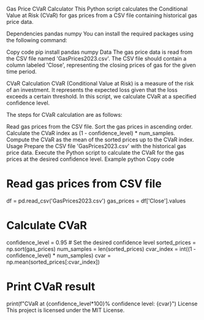 Gas Price CVaR Calculator
This Python script calculates the Conditional Value at Risk (CVaR) for gas prices from a CSV file containing historical gas price data.

Dependencies
pandas
numpy
You can install the required packages using the following command:

Copy code
pip install pandas numpy
Data
The gas price data is read from the CSV file named 'GasPrices2023.csv'. The CSV file should contain a column labeled 'Close', representing the closing prices of gas for the given time period.

CVaR Calculation
CVaR (Conditional Value at Risk) is a measure of the risk of an investment. It represents the expected loss given that the loss exceeds a certain threshold. In this script, we calculate CVaR at a specified confidence level.

The steps for CVaR calculation are as follows:

Read gas prices from the CSV file.
Sort the gas prices in ascending order.
Calculate the CVaR index as (1 - confidence_level) * num_samples.
Compute the CVaR as the mean of the sorted prices up to the CVaR index.
Usage
Prepare the CSV file 'GasPrices2023.csv' with the historical gas price data.
Execute the Python script to calculate the CVaR for the gas prices at the desired confidence level.
Example
python
Copy code
# Read gas prices from CSV file
df = pd.read_csv('GasPrices2023.csv')
gas_prices = df['Close'].values

# Calculate CVaR
confidence_level = 0.95  # Set the desired confidence level
sorted_prices = np.sort(gas_prices)
num_samples = len(sorted_prices)
cvar_index = int((1 - confidence_level) * num_samples)
cvar = np.mean(sorted_prices[:cvar_index])

# Print CVaR result
print(f"CVaR at {confidence_level*100}% confidence level: {cvar}")
License
This project is licensed under the MIT License.

